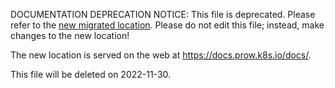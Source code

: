 DOCUMENTATION DEPRECATION NOTICE: This file is deprecated. Please refer to the
[new migrated
location](https://docs.prow.k8s.io/docs/components/cli-tools/generic-autobumper/).
Please do not edit this file; instead, make changes to the new location!

The new location is served on the web at
https://docs.prow.k8s.io/docs/.

This file will be deleted on 2022-11-30.


